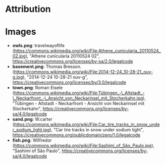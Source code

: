 # Attribution

# Images

- **owls.png**: travelwayoflife (https://commons.wikimedia.org/wiki/File:Athene_cunicularia_20110524_02.jpg), "Athene cunicularia 20110524 02", https://creativecommons.org/licenses/by-sa/2.0/legalcode
- **basement.png**: Thomas Bresson. (https://commons.wikimedia.org/wiki/File:2014-12-24_10-28-21_ouv-g.jpg), "2014-12-24 10-28-21 ouv-g", https://creativecommons.org/licenses/by/3.0/legalcode 
- **town.png**: Roman Eisele (https://commons.wikimedia.org/wiki/File:Tübingen_-\_Altstadt_-\_Neckarfront_-\_Ansicht_von_Neckarinsel_mit_Stocherkahn.jpg), "Tübingen - Altstadt - Neckarfront - Ansicht von Neckarinsel mit Stocherkahn", https://creativecommons.org/licenses/by-sa/4.0/legalcode 
- **sand.png**: W.carter (https://commons.wikimedia.org/wiki/File:Car_tire_tracks_in_snow_under_sodium_light.jpg), "Car tire tracks in snow under sodium light", https://creativecommons.org/publicdomain/zero/1.0/legalcode 
- **fish.png**: Wilfredor (https://commons.wikimedia.org/wiki/File:Sashimi_of_São_Paulo.jpg), "Sashimi of São Paulo", https://creativecommons.org/licenses/by-sa/4.0/legalcode 